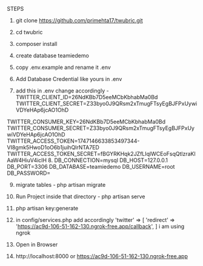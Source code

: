 STEPS


1. git clone https://github.com/primehta17/twubric.git
2. cd twubric
3. composer install
4. create database teamiedemo

5. copy .env.example and rename it .env
6. Add Database Credential like yours in .env
7. add this  in .env change accordingly -
TWITTER_CLIENT_ID=26NdKBb7D5eeMCbKbhabMa0Bd
TWITTER_CLIENT_SECRET=Z33byo0J9QRsm2xTmugFTsyEgBJFPxUywiVDYeHAp6jcAO1OhD


TWITTER_CONSUMER_KEY=26NdKBb7D5eeMCbKbhabMa0Bd
TWITTER_CONSUMER_SECRET=Z33byo0J9QRsm2xTmugFTsyEgBJFPxUywiVDYeHAp6jcAO1OhD
TWITTER_ACCESS_TOKEN=1747146633853497344-VI8gmk5HwoD1oO6b1juihQlrNTA7ED
TWITTER_ACCESS_TOKEN_SECRET=fBGYRKHqk2JZfLIqlWCEoFsqQtlzraKlAaW4HiuV4iclH
8. DB_CONNECTION=mysql DB_HOST=127.0.0.1 DB_PORT=3306 DB_DATABASE=teamiedemo DB_USERNAME=root DB_PASSWORD=

9. migrate tables - php artisan migrate

10. Run Project inside that directory - php artisan serve

11. php artisan key:generate
12. in config/services.php  add  accordingly 'twitter' => [ 'redirect' => 'https://ac9d-106-51-162-130.ngrok-free.app/callback', ]  i am using ngrok

13. Open in Browser
14. http://localhost:8000 or https://ac9d-106-51-162-130.ngrok-free.app  
